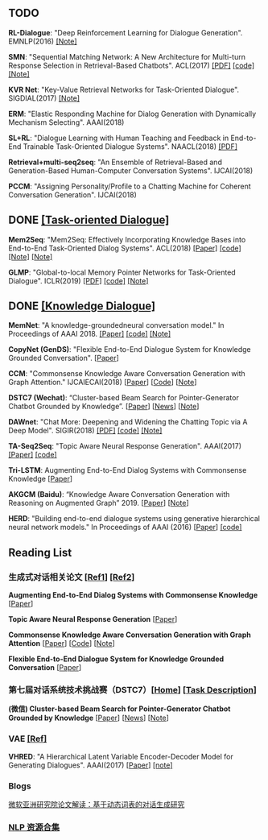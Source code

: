## TODO

**RL-Dialogue**: "Deep Reinforcement Learning for Dialogue Generation". EMNLP(2016) [[Note]](https://zhuanlan.zhihu.com/p/31829823)

**SMN**: "Sequential Matching Network: A New Architecture for Multi-turn Response Selection in Retrieval-Based Chatbots". ACL(2017) [[PDF]](https://arxiv.org/pdf/1612.01627.pdf)  [[code]](https://github.com/MarkWuNLP/MultiTurnResponseSelection) [[Note]](https://www.jianshu.com/p/3652b3f158d4)

**KVR Net**: "Key-Value Retrieval Networks for Task-Oriented Dialogue". SIGDIAL(2017) [[Note]](https://blog.csdn.net/u010555997/article/details/76039971)

**ERM**: "Elastic Responding Machine for Dialog Generation with Dynamically Mechanism Selecting". AAAI(2018)

**SL+RL**: "Dialogue Learning with Human Teaching and Feedback in End-to-End Trainable Task-Oriented Dialogue Systems". NAACL(2018) [[PDF]](./papers/dialogue-system/N18-1187.pdf)

**Retrieval+multi-seq2seq**: "An Ensemble of Retrieval-Based and Generation-Based Human-Computer Conversation Systems". IJCAI(2018)

**PCCM**: "Assigning Personality/Profile to a Chatting Machine for Coherent Conversation Generation". IJCAI(2018)

## DONE [[Task-oriented Dialogue]](Task-oriented-Dialogue.md)

**Mem2Seq**: "Mem2Seq: Effectively Incorporating Knowledge Bases into End-to-End Task-Oriented Dialog Systems". ACL(2018) [[Paper]](https://arxiv.org/pdf/1804.08217v3.pdf) [[code]](https://github.com/HLTCHKUST/Mem2Seq)  [[Note]](https://ziyaochen.github.io/2018/07/09/Mem2Seq-in-task-Oriented-dialogue/) [[Note]](https://zhuanlan.zhihu.com/p/44110616)

**GLMP**: "Global-to-local Memory Pointer Networks for Task-Oriented Dialogue". ICLR(2019) [[PDF]](https://arxiv.org/pdf/1901.04713.pdf) [[code]](https://github.com/jasonwu0731/GLMP) [[Note]](https://blog.csdn.net/sanra123/article/details/87992375)

## DONE [[Knowledge Dialogue]](Knowledge-Dialogue.md)
**MemNet**:  "A knowledge-groundedneural conversation model." In Proceedings of AAAI 2018.  [[Paper]](https://arxiv.org/pdf/1702.01932v2.pdf) [[code]](https://github.com/mgalley/DSTC7-End-to-End-Conversation-Modeling) [[Note]](http://www.sohu.com/a/129408533_642762)

**CopyNet (GenDS)**: "Flexible End-to-End Dialogue System for Knowledge Grounded Conversation". [[Paper](https://arxiv.org/pdf/1709.04264.pdf)]

**CCM**: "Commonsense Knowledge Aware Conversation Generation with Graph Attention." IJCAIECAI(2018) [[Paper](https://www.ijcai.org/proceedings/2018/0643.pdf)] [[Code](https://github.com/tuxchow/ccm)] [[Note](https://blog.csdn.net/tMb8Z9Vdm66wH68VX1/article/details/81518247)]

**DSTC7 (Wechat)**: “Cluster-based Beam Search for Pointer-Generator Chatbot Grounded by Knowledge”.  [[Paper](http://workshop.colips.org/dstc7/papers/03.pdf)] [[News](https://mp.weixin.qq.com/s/Jnp6jmy-8lloI7p4dAofKg)] [[Note](https://zhuanlan.zhihu.com/p/57571861)]

**DAWnet**: "Chat More: Deepening and Widening the Chatting Topic via A Deep Model". SIGIR(2018) [[PDF]](https://sigirdawnet.wixsite.com/dawnet) [[code]](https://sigirdawnet.wixsite.com/dawnet) [[Note]](http://tech.ifeng.com/a/20180424/44967077_0.shtml)

**TA-Seq2Seq**: "Topic Aware Neural Response Generation". AAAI(2017) [[Paper]](https://arxiv.org/pdf/1606.08340.pdf) [[code]](https://github.com/LynetteXing1991/TA-Seq2Seq) 

**Tri-LSTM**: Augmenting End-to-End Dialog Systems with Commonsense Knowledge [[Paper](https://arxiv.org/pdf/1709.05453.pdf)]

**AKGCM (Baidu)**: “Knowledge Aware Conversation Generation with Reasoning on Augmented Graph” 2019. [[Paper](https://arxiv.org/pdf/1903.10245v1.pdf)] [[Note](AKGCM.md)] 

**HERD**: "Building end-to-end dialogue systems using generative hierarchical neural network models." In Proceedings of AAAI (2016) [[Paper](https://arxiv.org/pdf/1507.04808v3.pdf)] [[code]](https://github.com/julianser/hed-dlg-truncated)

## Reading List
### 生成式对话相关论文 [[Ref1](https://www.jianshu.com/p/e6b58994c063)] [[Ref2]](https://blog.csdn.net/qq_36301716/article/details/80071361)
__Augmenting End-to-End Dialog Systems with Commonsense Knowledge__ [[Paper](https://arxiv.org/pdf/1709.05453.pdf)]

__Topic Aware Neural Response Generation__ [[Paper](https://arxiv.org/pdf/1606.08340.pdf)]

__Commonsense Knowledge Aware Conversation Generation with Graph Attention__ [[Paper](https://www.ijcai.org/proceedings/2018/0643.pdf)] [[Code](https://github.com/tuxchow/ccm)] [[Note](https://blog.csdn.net/tMb8Z9Vdm66wH68VX1/article/details/81518247)]

__Flexible End-to-End Dialogue System for Knowledge Grounded Conversation__ [[Paper](https://arxiv.org/pdf/1709.04264.pdf)]

### 第七届对话系统技术挑战赛（DSTC7）[[Home](http://workshop.colips.org/dstc7/)] [[Task Description](http://workshop.colips.org/dstc7/proposals/DSTC7-MSR_end2end.pdf)]

__(微信) Cluster-based Beam Search for Pointer-Generator Chatbot Grounded by Knowledge__ [[Paper](http://workshop.colips.org/dstc7/papers/03.pdf)] [[News](https://mp.weixin.qq.com/s/Jnp6jmy-8lloI7p4dAofKg)] [[Note](https://zhuanlan.zhihu.com/p/57571861)]

### VAE [[Ref]](http://www.sohu.com/a/127865218_465975)

**VHRED**: "A Hierarchical Latent Variable Encoder-Decoder Model for Generating Dialogues". AAAI(2017) [[Paper](https://arxiv.org/pdf/1605.06069.pdf)] [[note]](https://blog.csdn.net/liuchonge/article/details/79237611)

### Blogs

[微软亚洲研究院论文解读：基于动态词表的对话生成研究](https://zhuanlan.zhihu.com/p/32632317?edition=yidianzixun&utm_source=yidianzixun&yidian_docid=0I3bxKKr)

### [NLP 资源合集](NLP.md)
